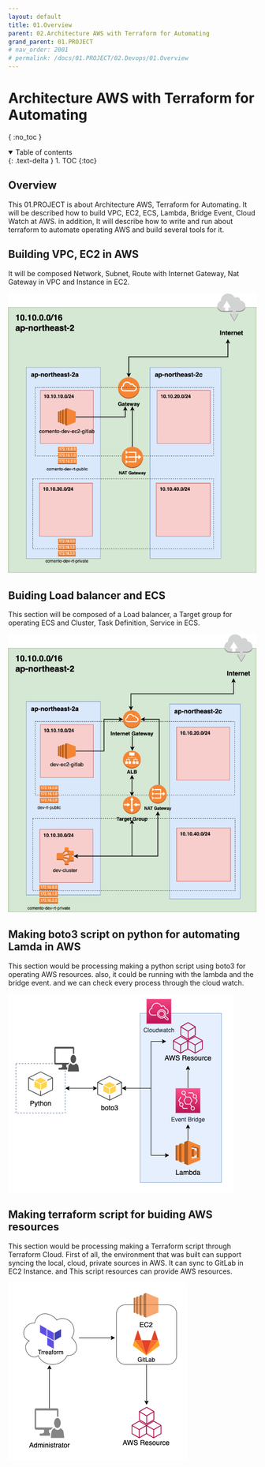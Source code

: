 ```yaml
---
layout: default
title: 01.Overview
parent: 02.Architecture AWS with Terraform for Automating
grand_parent: 01.PROJECT
# nav_order: 2001
# permalink: /docs/01.PROJECT/02.Devops/01.Overview
---
```

# Architecture AWS with Terraform for Automating
{ :no_toc }

<details open markdown="block">  
  <summary>
    Table of contents
  </summary>
  {: .text-delta }
1. TOC  
{:toc}
</details>

## Overview  

This 01.PROJECT is about Architecture AWS, Terraform for Automating. It will be described how to build VPC, EC2, ECS, Lambda, Bridge Event, Cloud Watch at AWS. in addition, It will describe how to write and run about terraform to automate operating AWS and build several tools for it.  

## Building VPC, EC2 in AWS  

It will be composed Network, Subnet, Route with Internet Gateway, Nat Gateway in VPC and Instance in EC2.  

![1](/docs/01.PROJECT/02.Devops/01.Overview/1.png)  

## Buiding Load balancer and ECS  

This section will be composed of a Load balancer, a Target group for operating ECS and Cluster, Task Definition, Service in ECS.  

![2](/docs/01.PROJECT/02.Devops/01.Overview/2.png)

## Making boto3 script on python for automating Lamda in AWS  

This section would be processing making a python script using boto3 for operating AWS resources. also, it could be running with the lambda and the bridge event. and we can check every process through the cloud watch.  

![3](/docs/01.PROJECT/02.Devops/01.Overview/3.png)  

## Making terraform script for buiding AWS resources  

This section would be processing making a Terraform script through Terraform Cloud. First of all, the environment that was built can support syncing the local, cloud, private sources in AWS. It can sync to GitLab in EC2 Instance. and This script resources can provide AWS resources.  

![4](/docs/01.PROJECT/02.Devops/01.Overview/4.png)
